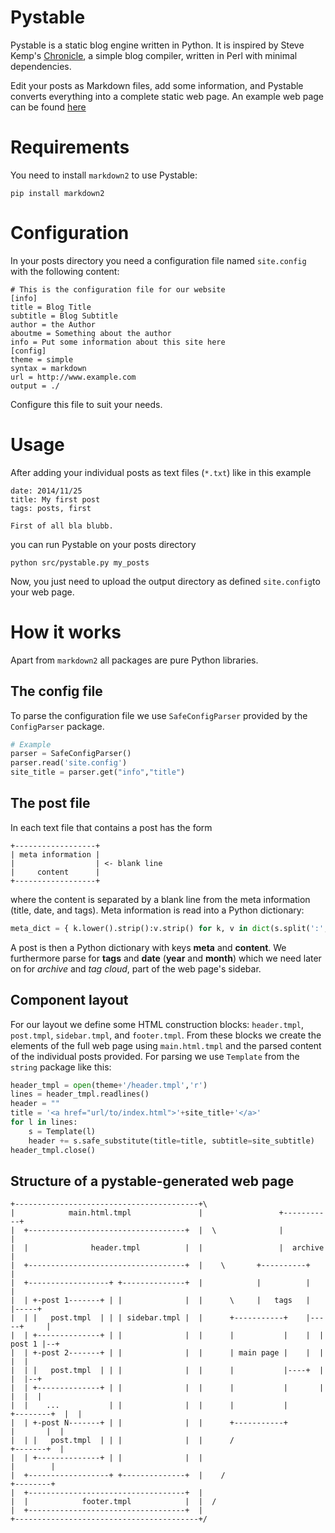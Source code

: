 Pystable
========
Pystable is a static blog engine written in Python. It is inspired by Steve Kemp's [Chronicle](http://www.steve.org.uk/Software/chronicle/), a simple blog compiler, written in Perl with minimal dependencies.

Edit your posts as Markdown files, add some information, and Pystable converts everything into a complete static web page. An example web page can be found [here](http://www.mariokrapp.com/pystable_test/)

Requirements
============

You need to install `markdown2` to use Pystable:

```
pip install markdown2
```

Configuration
=============
In your posts directory you need a configuration file named `site.config` with the following content:
```
# This is the configuration file for our website
[info]
title = Blog Title
subtitle = Blog Subtitle
author = the Author
aboutme = Something about the author
info = Put some information about this site here 
[config]
theme = simple
syntax = markdown
url = http://www.example.com
output = ./
```
Configure this file to suit your needs.

Usage
=====

After adding your individual posts as text files (`*.txt`) like in this example
```
date: 2014/11/25
title: My first post
tags: posts, first

First of all bla blubb.
```
you can run Pystable on your posts directory
```
python src/pystable.py my_posts
```
Now, you just need to upload the output directory as defined `site.config`to your web page.

How it works
============
Apart from `markdown2` all packages are pure Python libraries.

The config file
---------------
To parse the configuration file we use `SafeConfigParser` provided by the `ConfigParser` package.
``` python
# Example
parser = SafeConfigParser()
parser.read('site.config')
site_title = parser.get("info","title")
```

The post file
-------------
In each text file that contains a post has the form
```
+------------------+
| meta information |
|                  | <- blank line
|     content      |
+------------------+
```
where the content is separated by a blank line from the meta information (title, date, and tags). Meta information is read into a Python dictionary:
``` python
meta_dict = { k.lower().strip():v.strip() for k, v in dict(s.split(':',1) for s in meta).iteritems()}
```
A post is then a Python dictionary with keys __meta__ and __content__. We furthermore parse for __tags__ and __date__ (__year__ and __month__) which we need later on for _archive_ and _tag cloud_, part of the web page's sidebar.

Component layout
----------------
For our layout we define some HTML construction blocks: `header.tmpl`, `post.tmpl`, `sidebar.tmpl`, and `footer.tmpl`. From these blocks we create the elements of the full web page using `main.html.tmpl` and the parsed content of the individual posts provided. For parsing we use `Template` from the `string` package like this:
``` python
header_tmpl = open(theme+'/header.tmpl','r')
lines = header_tmpl.readlines()
header = ""
title = '<a href="url/to/index.html">'+site_title+'</a>'
for l in lines:
    s = Template(l)
    header += s.safe_substitute(title=title, subtitle=site_subtitle)
header_tmpl.close()
```

Structure of a pystable-generated web page
------------------------------------------
```
+-----------------------------------------+\
|            main.html.tmpl               |                 +-----------+
|  +-----------------------------------+  |  \              |           |
|  |              header.tmpl          |  |                 |  archive  |
|  +-----------------------------------+  |    \       +----------+     |
|  +------------------+ +--------------+  |            |          |     |
|  | +-post 1-------+ | |              |  |      \     |   tags   |     |-----+
|  | |   post.tmpl  | | | sidebar.tmpl |  |      +-----------+    |-----+     |
|  | +--------------+ | |              |  |      |           |    |  | post 1 |--+
|  | +-post 2-------+ | |              |  |      | main page |    |  |        |  |
|  | |   post.tmpl  | | |              |  |      |           |----+  |        |  |--+
|  | +--------------+ | |              |  |      |           |       |        |  |  |
|  |    ...           | |              |  |      |           |       +--------+  |  |
|  | +-post N-------+ | |              |  |      +-----------+           |       |  |
|  | |   post.tmpl  | | |              |  |      /                       +-------+  |
|  | +--------------+ | |              |  |                                |        |
|  +------------------+ +--------------+  |    /                           +--------+
|  +-----------------------------------+  |   
|  |            footer.tmpl            |  |  /
|  +-----------------------------------+  | 
+-----------------------------------------+/
```
